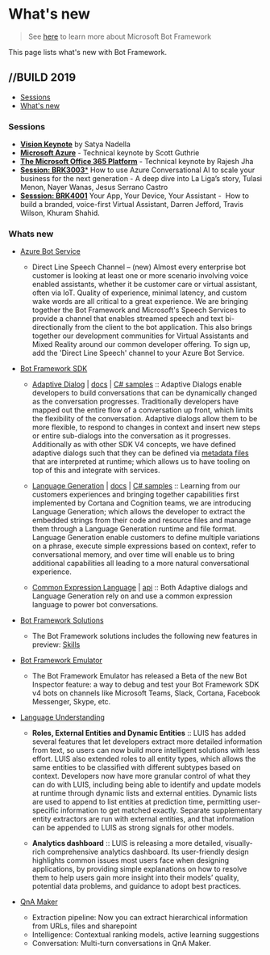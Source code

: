 # What's new

> See [here](./README.md) to learn more about Microsoft Bot Framework

This page lists what's new with Bot Framework. 

## //BUILD 2019
- [Sessions](#Sessions)
- [What's new](#whats-new)

### Sessions
- [**Vision Keynote**][1] by Satya Nadella
- [**Microsoft Azure**][2] - Technical keynote by Scott Guthrie
- [**The Microsoft Office 365 Platform**][3] - Technical keynote by Rajesh Jha
- [**Session: BRK3003***][4] How to use Azure Conversational AI to scale your business for the next generation - A deep dive into La Liga’s story, Tulasi Menon, Nayer Wanas, Jesus Serrano Castro
- [**Sesssion: BRK4001**][5] Your App, Your Device, Your Assistant -  How to build a branded, voice-first Virtual Assistant, Darren Jefford, Travis Wilson, Khuram Shahid. 

[1]:https://mybuild.techcommunity.microsoft.com/sessions/77571?source=sessions#top-anchor
[2]:https://mybuild.techcommunity.microsoft.com/sessions/77310?source=sessions#top-anchor
[3]:https://mybuild.techcommunity.microsoft.com/sessions/77573?source=sessions#top-anchor
[4]:https://mybuild.techcommunity.microsoft.com/sessions/76965?source=sessions#top-anchor
[5]:https://mybuild.techcommunity.microsoft.com/sessions/76969?source=sessions#top-anchor

### Whats new
- [Azure Bot Service](./README.md#ABS-whats-new)
    - Direct Line Speech Channel – (new) Almost every enterprise bot customer is looking at least one or more scenario involving voice enabled assistants, whether it be customer care or virtual assistant, often via IoT.  Quality of experience, minimal latency, and custom wake words are all critical to a great experience. We are bringing together the Bot Framework and Microsoft's Speech Services to provide a channel that enables streamed speech and text bi-directionally from the client to the bot application. This also brings together our development communities for Virtual Assistants and Mixed Reality around our common developer offering. To sign up, add the 'Direct Line Speech' channel to your Azure Bot Service.

- [Bot Framework SDK](./README.md#V4-whats-new)
    - [Adaptive Dialog][47] | [docs][48] | [C# samples][49] :: Adaptive Dialogs enable developers to build conversations that can be dynamically changed as the conversation progresses.  Traditionally developers have mapped out the entire flow of a conversation up front, which limits the flexibility of the conversation.  Adaptive dialogs allow them to be more flexible, to respond to changes in context and insert new steps or entire sub-dialogs into the conversation as it progresses. Additionally as with other SDK V4 concepts, we have defined adaptive dialogs such that they can be defined via [metadata files][50] that are interpreted at runtime; which allows us to have tooling on top of this and integrate with services. 

    - [Language Generation][43] | [docs][44] | [C# samples][45] :: Learning from our customers experiences and bringing together capabilities first implemented by Cortana and Cognition teams, we are introducing Language Generation; which allows the developer to extract the embedded strings from their code and resource files and manage them through a Language Generation runtime and file format.  Language Generation enable customers to define multiple variations on a phrase, execute simple expressions based on context, refer to conversational memory, and over time will enable us to bring additional capabilities all leading to a more natural conversational experience.

    - [Common Expression Language][40] | [api][41] :: Both Adaptive dialogs and Language Generation rely on and use a common expression language to power bot conversations.

[40]:https://github.com/Microsoft/BotBuilder-Samples/tree/master/experimental/common-expression-language
[41]:https://github.com/Microsoft/BotBuilder-Samples/blob/master/experimental/common-expression-language/api-reference.md
[43]:https://github.com/Microsoft/BotBuilder-Samples/tree/master/experimental/language-generation
[44]:https://github.com/Microsoft/BotBuilder-Samples/tree/master/experimental/language-generation/docs
[45]:https://github.com/Microsoft/BotBuilder-Samples/tree/master/experimental/language-generation/csharp_dotnetcore
[46]:https://github.com/Microsoft/BotBuilder-Samples/tree/master/experimental/language-generation/javascript_nodejs/13.core-bot
[47]:https://github.com/Microsoft/BotBuilder-Samples/tree/master/experimental/adaptive-dialog
[48]:https://github.com/Microsoft/BotBuilder-Samples/tree/master/experimental/adaptive-dialog/docs
[49]:https://github.com/Microsoft/BotBuilder-Samples/tree/master/experimental/adaptive-dialog/csharp_dotnetcore
[50]:https://github.com/Microsoft/BotBuilder-Samples/tree/master/experimental/adaptive-dialog/declarative

- [Bot Framework Solutions](./README.md#Solutions-whats-new)
    - The Bot Framework solutions includes the following new features in preview: [Skills](https://github.com/Microsoft/AI/blob/master/docs/overview/skills.md)   

- [Bot Framework Emulator](./README.md#Emulator-whats-new)
    - The Bot Framework Emulator has released a Beta of the new Bot Inspector feature: a way to debug and test your Bot Framework SDK v4 bots on channels like Microsoft Teams, Slack, Cortana, Facebook Messenger, Skype, etc.

- [Language Understanding](./README.md#LUIS-whats-new)
    - **Roles, External Entities and Dynamic Entities** :: LUIS has added several features that let developers extract more detailed information from text, so users can now build more intelligent solutions with less effort. LUIS also extended roles to all entity types, which allows the same entities to be classified with different subtypes based on context. Developers now have more granular control of what they can do with LUIS, including being able to identify and update models at runtime through dynamic lists and external entities. Dynamic lists are used to append to list entities at prediction time, permitting user-specific information to get matched exactly. Separate supplementary entity extractors are run with external entities, and that information can be appended to LUIS as strong signals for other models.

    - **Analytics dashboard** :: LUIS is releasing a more detailed, visually-rich comprehensive analytics dashboard. Its user-friendly design highlights common issues most users face when designing applications, by providing simple explanations on how to resolve them to help users gain more insight into their models’ quality, potential data problems, and guidance to adopt best practices.

- [QnA Maker](./README.md#QnA-whats-new)
    - Extraction pipeline: Now you can extract hierarchical information from URLs, files and sharepoint
    - Intelligence: Contextual ranking models, active learning suggestions
    - Conversation: Multi-turn conversations in QnA Maker.

